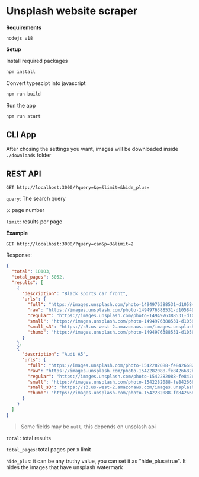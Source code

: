 # Unsplash website scraper

**Requirements**

```
nodejs v18
```

**Setup**

Install required packages

```bash
npm install
```

Convert typescipt into javascript

```bash
npm run build
```

Run the app

```bash
npm run start
```

## CLI App

After chosing the settings you want, images will be downloaded inside `./downloads` folder

## REST API

```
GET http://localhost:3000/?query=&p=&limit=&hide_plus=
```

`query`: The search query

`p`: page number

`limit`: results per page

**Example**

```
GET http://localhost:3000/?query=car&p=3&limit=2
```

Response:

```json
{
  "total": 10103,
  "total_pages": 5052,
  "results": [
    {
      "description": "Black sports car front",
      "urls": {
        "full": "https://images.unsplash.com/photo-1494976388531-d1058494cdd8?crop=entropy&cs=srgb&fm=jpg&ixid=M3wxMjA3fDB8MXxzZWFyY2h8NXx8Y2FyfGVufDB8fHx8MTY4NzExMjc2OXww&ixlib=rb-4.0.3&q=85",
        "raw": "https://images.unsplash.com/photo-1494976388531-d1058494cdd8?ixid=M3wxMjA3fDB8MXxzZWFyY2h8NXx8Y2FyfGVufDB8fHx8MTY4NzExMjc2OXww&ixlib=rb-4.0.3",
        "regular": "https://images.unsplash.com/photo-1494976388531-d1058494cdd8?crop=entropy&cs=tinysrgb&fit=max&fm=jpg&ixid=M3wxMjA3fDB8MXxzZWFyY2h8NXx8Y2FyfGVufDB8fHx8MTY4NzExMjc2OXww&ixlib=rb-4.0.3&q=80&w=1080",
        "small": "https://images.unsplash.com/photo-1494976388531-d1058494cdd8?crop=entropy&cs=tinysrgb&fit=max&fm=jpg&ixid=M3wxMjA3fDB8MXxzZWFyY2h8NXx8Y2FyfGVufDB8fHx8MTY4NzExMjc2OXww&ixlib=rb-4.0.3&q=80&w=400",
        "small_s3": "https://s3.us-west-2.amazonaws.com/images.unsplash.com/small/photo-1494976388531-d1058494cdd8",
        "thumb": "https://images.unsplash.com/photo-1494976388531-d1058494cdd8?crop=entropy&cs=tinysrgb&fit=max&fm=jpg&ixid=M3wxMjA3fDB8MXxzZWFyY2h8NXx8Y2FyfGVufDB8fHx8MTY4NzExMjc2OXww&ixlib=rb-4.0.3&q=80&w=200"
      }
    },
    {
      "description": "Audi A5",
      "urls": {
        "full": "https://images.unsplash.com/photo-1542282088-fe8426682b8f?crop=entropy&cs=srgb&fm=jpg&ixid=M3wxMjA3fDB8MXxzZWFyY2h8Nnx8Y2FyfGVufDB8fHx8MTY4NzExMjc2OXww&ixlib=rb-4.0.3&q=85",
        "raw": "https://images.unsplash.com/photo-1542282088-fe8426682b8f?ixid=M3wxMjA3fDB8MXxzZWFyY2h8Nnx8Y2FyfGVufDB8fHx8MTY4NzExMjc2OXww&ixlib=rb-4.0.3",
        "regular": "https://images.unsplash.com/photo-1542282088-fe8426682b8f?crop=entropy&cs=tinysrgb&fit=max&fm=jpg&ixid=M3wxMjA3fDB8MXxzZWFyY2h8Nnx8Y2FyfGVufDB8fHx8MTY4NzExMjc2OXww&ixlib=rb-4.0.3&q=80&w=1080",
        "small": "https://images.unsplash.com/photo-1542282088-fe8426682b8f?crop=entropy&cs=tinysrgb&fit=max&fm=jpg&ixid=M3wxMjA3fDB8MXxzZWFyY2h8Nnx8Y2FyfGVufDB8fHx8MTY4NzExMjc2OXww&ixlib=rb-4.0.3&q=80&w=400",
        "small_s3": "https://s3.us-west-2.amazonaws.com/images.unsplash.com/small/photo-1542282088-fe8426682b8f",
        "thumb": "https://images.unsplash.com/photo-1542282088-fe8426682b8f?crop=entropy&cs=tinysrgb&fit=max&fm=jpg&ixid=M3wxMjA3fDB8MXxzZWFyY2h8Nnx8Y2FyfGVufDB8fHx8MTY4NzExMjc2OXww&ixlib=rb-4.0.3&q=80&w=200"
      }
    }
  ]
}
```

> Some fields may be `null`, this depends on unsplash api

`total`: total results

`total_pages`: total pages per x limit

`hide_plus`: it can be any truthy value, you can set it as "hide_plus=true". It hides the images that have unsplash watermark
